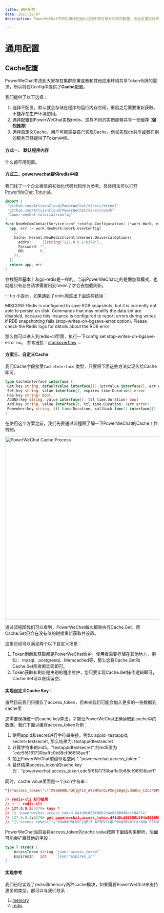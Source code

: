 ```yaml
---
title: 通用配置
date: 2021-12-07
description: PowerWeChat不同的模块初始化过程中存在部分相同的配置，会在这里进行详细的描述。例如：Token缓存、HTTP外部调试开关、日志等

---
```


# 通用配置

## Cache配置

PowerWeChat考虑到大家存在集群部署或者和其他应用环境共享Token令牌的需求，所以将在Config中提供了**Cache**配置。

我们提供了以下选择：

1.  选择不配置。默认就会存储在程序的运行内存空间，重启之后需要重新获取。不推荐在生产环境使用。 
2.  选择配置到PowerWeChat实现redis，这样不同的实例能够共享一份缓存 (**强烈推荐**)
3.  选择自定义Cache。用户可能需要自己实现Cache，例如实现db共享或者在别的服务已经提供了Token中控。

#### 方式一、 默认程序内存

什么都不用配置。

#### 方式二、powerwechat提供redis中控

我们找了一个企业微信的初始化代码代码作为参考。具体用法可以打开[PowerWeChat Toturial](https://github.com/ArtisanCloud/power-wechat-tutorial/blob/master/services/payment-service.go)。

``` go
import (  
 "github.com/ArtisanCloud/PowerWeChat/v3/src/kernel"  
 "github.com/ArtisanCloud/PowerWeChat/v3/src/work"
 "power-wechat-tutorial/config"
)
func NewWeComContactService(conf *config.Configuration) (*work.Work, error) {
  app, err := work.NewWork(&work.UserConfig{
    // ...
    Cache: kernel.NewRedisClient(&kernel.UniversalOptions{
      Addrs:     []string{"127.0.0.1:6379"},
      Password: "",
      DB:       0,
    }),
  })
  return app, err
}

```

参数配置基本上和go-redis是一样的。当前PowerWeChat走的是懒加载模式，也就是只有业务请求需要用到token了才会去加载刷新。

::: tip
小提示，如果遇到了redis抛这出下面这种错误：

MISCONF Redis is configured to save RDB snapshots, but it is currently not able to persist on disk. Commands that may modify the data set are disabled, because this instance is configured to report errors during writes if RDB snapshotting fails (stop-writes-on-bgsave-error option). Please check the Redis logs for details about the RDB error

那么你可以进入到redis-cli里面，执行一下config set stop-writes-on-bgsave-error no。
参考链接：[stackoverflow](https://stackoverflow.com/questions/19581059/misconf-redis-is-configured-to-save-rdb-snapshots)
:::

#### 方案三、自定义Cache

我们Cache字段接受`CacheInterface` 类型，只要将下面这些方法实现传给Cache即可。

```go
type CacheInterface interface {
 Get(key string, defaultValue interface{}) (ptrValue interface{}, err error)
 Set(key string, value interface{}, expires time.Duration) error
 Has(key string) bool
 AddNX(key string, value interface{}, ttl time.Duration) bool
 Add(key string, value interface{}, ttl time.Duration) (err error)
 Remember(key string, ttl time.Duration, callback func() interface{}) (obj interface{}, err error)
}
```

在使用这个方案之前，我们先要通过流程图了解一下PowerWeChat的Cache工作机制。

<img src="https://m.artisancloud.cn/images/powerwechat-docs/common/powerwechat-token-2021-12-07-1723.svg" alt="PowerWeChat Cache Process" width="600" />

通过流程图我们可以看到，PowerWeChat每次都会执行Cache.Get，而Cache.Set只会在没有值的时候重新获取并设置。

这里已经可以满足两个以下自定义场景：

1. Token刷新和获取都是PowerWeChat维护。使用者需要存储在其他地方，例如： mysql、postgresql、Memcached等，那么您将Cache.Get和Cache.Set两者都实现即可。
2. Token获取和刷新是由别的程序维护，您只要实现Cache.Get操作逻辑即可，Cache.Set可以继续留空。

#### 实现自定义Cache Key：

虽然目前我们只缓存了access_token，但未来我们可能会加入更多的一些数据到cache里

您需要保持统一的cache key算法，才能让PowerWeChat正确读取到cache中的数据，我们下面以缓存access_token为例：

1. 使用appid和secret进行字符串拼接。例如: appid=testappid; secret=testsecret, 那么结果为: testappidtestsecret
2. 计算字符串的md5。"testappidtestsecret" 的md5值为 "edc5f6181730baffc0b88cf96658aeff"
3. 加上PowerWeChat前缀命名空间："powerwechat.access_token."
4. 最终结果access_token的cache key为："powerwechat.access_token.edc5f6181730baffc0b88cf96658aeff"

同时，cache value里面是一个json字符串：

```json
"{\"access_token\":\"X9a0AH0LhQCjgPi5_AY5HV2cQLPXngS0gmjLdn8Up_CZcsP6PFaod_xRVGhqVjgsYsERCJ0XNHR43i8VuLLnsyXwh2dxSna1Pj7KOdu5RBpq75SMpGTYfA5a3QlhJLiQ1hHa0vjuwi4KasRtGjHx3298Xdeo2mr7YmVQWhVfh7sQBwVpfAUxw7vTGN4QxXSyxKTxhINSGGT8O2SZOF1CHg\",\"expires_in\":7200}"

// redis-cli 打印结果
// ➜  ~ redis-cli
// 127.0.0.1:6379> keys *
// 1) "powerwechat.access_token.d41d8cd98f00b204e9800998ecf8427e"
// 127.0.0.1:6379> get powerwechat.access_token.d41d8cd98f00b204e9800998ecf8427e
// "{\"access_token\":\"X9a0AH0LhQCjgPi5_AY5HV2cQLPXngS0gmjLdn8Up_CZcsP6PFaod_xRVGhqVjgsYsERCJ0XNHR43i8VuLLnsyXwh2dxSna1Pj7KOdu5RBpq75SMpGTYfA5a3QlhJLiQ1hHa0vjuwi4KasRtGjHx3298Xdeo2mr7YmVQWhVfh7sQBwVpfAUxw7vTGN4QxXSyxKTxhINSGGT8O2SZOF1CHg\",\"expires_in\":7200}"
```

PowerWeChat当前会将access_token的cache value按照下面结构来解析，后面可能会扩展其他的字段：

```go
type T struct {
	AccessToken string `json:"access_token"`
	ExpiresIn   int    `json:"expires_in"`
}
```

#### 实现参考

我们已经实现了redis和memory两种cache模块，如果需要PowerWeChat来支持更多的类型，都可以与我们联系：

1. [memory](https://github.com/ArtisanCloud/PowerLibs/blob/master/cache/memory.go)
2. [redis](https://github.com/ArtisanCloud/PowerLibs/blob/master/cache/redis.go)

